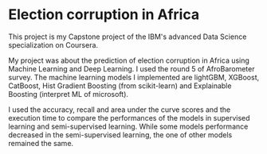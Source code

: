 # Election corruption in Africa

This project is my Capstone project of the IBM's advanced Data Science specialization on Coursera. 

My project was about the prediction of election corruption in Africa using Machine Learning and Deep Learning.
I used the round 5 of AfroBarometer survey. The machine learning models I implemented are lightGBM, XGBoost, CatBoost,
Hist Gradient Boosting (from scikit-learn) and Explainable Boosting (interpret ML of microsoft).

I used the accuracy, recall and area under the curve scores and the execution time to compare the performances of the models 
in supervised learning and semi-supervised learning. While some models performance decreased in the semi-supervised learning, 
the one of other models remained the same.
